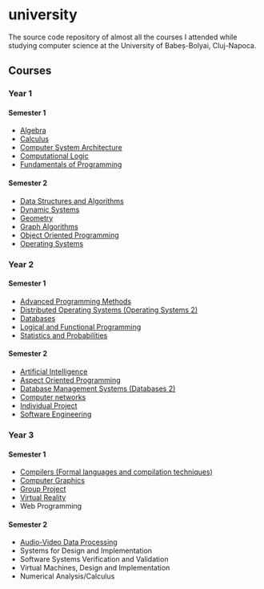 university
==========
The source code repository of almost all the courses I attended while studying computer science at the University of Babeș-Bolyai, Cluj-Napoca.

## Courses

### Year 1
#### Semester 1
- [Algebra](/algebra/)
- [Calculus](/calculus/)
- [Computer System Architecture](/computer-architecture/)
- [Computational Logic](/computational-logic/)
- [Fundamentals of Programming](/fundamentals-of-programming/)

#### Semester 2
- [Data Structures and Algorithms](/data-structures-and-algorithms/)
- [Dynamic Systems](/dynamic-systems/)
- [Geometry](/geometry/)
- [Graph Algorithms](/graph-algorithms/)
- [Object Oriented Programming](/object-oriented-programming/)
- [Operating Systems](/operating-systems/)

### Year 2
#### Semester 1
- [Advanced Programming Methods](/advanced-programming-methods/)
- [Distributed Operating Systems (Operating Systems 2)](/distributed-operating-systems/)
- [Databases](/databases/)
- [Logical and Functional Programming](/logical-and-functional-programming/)
- [Statistics and Probabilities](/statistics-and-probabilities/)

#### Semester 2
- [Artificial Intelligence](/artificial-intelligence/)
- [Aspect Oriented Programming](/aspect-oriented-programming/)
- [Database Management Systems (Databases 2)](/databases-2/)
- [Computer networks](/computer-networks/)
- [Individual Project](/individual-project)
- [Software Engineering](/software-engineering/)

### Year 3
#### Semester 1
- [Compilers (Formal languages and compilation techniques)](/compilers/)
- [Computer Graphics](/computer-graphics/)
- [Group Project](/group-project/)
- [Virtual Reality](/virtual-reality)
- Web Programming

#### Semester 2
- [Audio-Video Data Processing](/audio-video/)
- Systems for Design and Implementation
- Software Systems Verification and Validation
- Virtual Machines, Design and Implementation
- Numerical Analysis/Calculus
